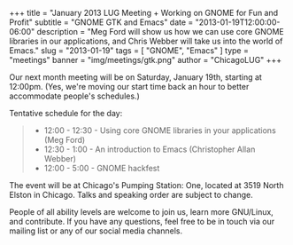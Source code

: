 +++
title = "January 2013 LUG Meeting + Working on GNOME for Fun and Profit"
subtitle = "GNOME GTK and Emacs"
date = "2013-01-19T12:00:00-06:00"
description = "Meg Ford will show us how we can use core GNOME libraries in our applications, and Chris Webber will take us into the world of Emacs."
slug = "2013-01-19"
tags = [ "GNOME", "Emacs" ] 
type = "meetings"
banner = "img/meetings/gtk.png"
author = "ChicagoLUG"
+++

Our next month meeting will be on Saturday, January 19th, starting at
12:00pm. (Yes, we're moving our start time back an hour to better
accommodate people's schedules.)

Tentative schedule for the day:

> -   12:00 - 12:30 - Using core GNOME libraries in your applications
>     (Meg Ford)
> -   12:30 - 1:00 - An introduction to Emacs (Christopher Allan Webber)
> -   12:00 - 5:00 - GNOME hackfest

The event will be at Chicago's Pumping Station: One, located at 3519
North Elston in Chicago. Talks and speaking order are subject to change.

People of all ability levels are welcome to join us, learn more
GNU/Linux, and contribute. If you have any questions, feel free to be in
touch via our mailing list or any of our social media channels.
